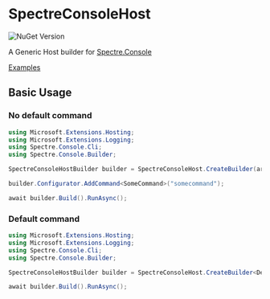 ﻿# SpectreConsoleHost

![NuGet Version](https://img.shields.io/nuget/v/SpectreConsoleHost?link=https%3A%2F%2Fwww.nuget.org%2Fpackages%2FSpectreConsoleHost)

A Generic Host builder for [Spectre.Console](https://spectreconsole.net/)

[Examples](https://github.com/snargledorf/SpectreConsoleHost.Examples)

## Basic Usage

### No default command
```c#
using Microsoft.Extensions.Hosting;
using Microsoft.Extensions.Logging;
using Spectre.Console.Cli;
using Spectre.Console.Builder;

SpectreConsoleHostBuilder builder = SpectreConsoleHost.CreateBuilder(args);

builder.Configurator.AddCommand<SomeCommand>("somecommand");

await builder.Build().RunAsync();
```

### Default command
```c#
using Microsoft.Extensions.Hosting;
using Microsoft.Extensions.Logging;
using Spectre.Console.Cli;
using Spectre.Console.Builder;

SpectreConsoleHostBuilder builder = SpectreConsoleHost.CreateBuilder<DefaultCommand>(args);

await builder.Build().RunAsync();
```
